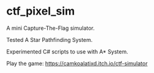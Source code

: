 # ctf_pixel_sim
A mini Capture-The-Flag simulator.

Tested A Star Pathfinding System.

Experimented C# scripts to use with A* System.

Play the game: https://camkoalatixd.itch.io/ctf-simulator
